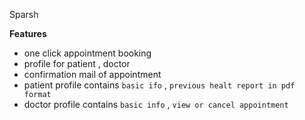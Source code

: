 Sparsh 

**Features**
- one click appointment booking
- profile for patient , doctor
- confirmation mail of appointment
- patient profile contains `basic ifo` , `previous healt report in pdf format`
- doctor profile contains `basic info` , `view or cancel appointment`
